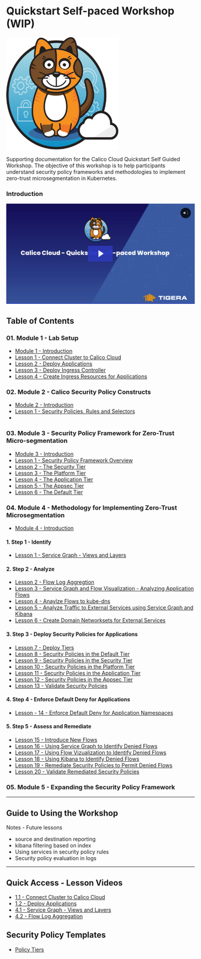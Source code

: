 # Quickstart Self-paced Workshop (WIP)

<img src="/modules/images/Calico_Cloud_logo_badge.svg" width="300" height="300">

Supporting documentation for the Calico Cloud Quickstart Self Guided Workshop. The objective of this workshop is to help participants understand security policy frameworks and methodologies to implement zero-trust microsegmentation in Kubernetes. 

### **Introduction**

[![intro](/modules/images/intro.png)](https://tigera.wistia.com/medias/qwgycmgsfe)

## Table of Contents

### **01. Module 1  - Lab Setup**

   - [Module 1 - Introduction](https://github.com/tigera-cs/quickstart-self-service/blob/main/modules/module-1-introduction.md)
   - [Lesson 1 - Connect Cluster to Calico Cloud](https://github.com/tigera-cs/quickstart-self-service/blob/main/modules/connect-cluster-to-calico-cloud.md)
   - [Lesson 2 - Deploy Applications](https://github.com/tigera-cs/quickstart-self-service/blob/main/modules/deploy-applications.md)
   - [Lesson 3 - Deploy Ingress Controller](https://github.com/tigera-cs/quickstart-self-service/blob/main/modules/deploy-ingress-controller.md)
   - [Lesson 4 - Create Ingress Resources for Applications](https://github.com/tigera-cs/quickstart-self-service/blob/main/modules/create-ingress-resources.md)
     
### **02. Module 2 - Calico Security Policy Constructs**

   - [Module 2 - Introduction](https://github.com/tigera-cs/quickstart-self-service/blob/main/modules/module-2-introduction.md)
   - [Lesson 1 - Security Policies, Rules and Selectors](https://github.com/tigera-cs/quickstart-self-service/blob/main/modules/policies-rules.md) 
   - 

### **03. Module 3 - Security Policy Framework for Zero-Trust Micro-segmentation**

   - [Module 3 - Introduction](https://github.com/tigera-cs/quickstart-self-service/blob/main/modules/module-3-introduction.md)
   - [Lesson 1 - Security Policy Framework Overview](https://github.com/tigera-cs/quickstart-self-service/blob/main/modules/security-policy-framework-overview.md)
   - [Lesson 2 - The Security Tier](https://github.com/tigera-cs/quickstart-self-service/blob/main/modules/security-tier.md)
   - [Lesson 3 - The Platform Tier](https://github.com/tigera-cs/quickstart-self-service/blob/main/modules/platform-tier.md)
   - [Lesson 4 - The Application Tier](https://github.com/tigera-cs/quickstart-self-service/blob/main/modules/application-tier.md)
   - [Lesson 5 - The Appsec Tier](https://github.com/tigera-cs/quickstart-self-service/blob/main/modules/appsec-tier.md)
   - [Lesson 6 - The Default Tier](https://github.com/tigera-cs/quickstart-self-service/blob/main/modules/default-tier.md)
     
### **04. Module 4 - Methodology for Implementing Zero-Trust Microsegmentation**

- [Module 4 - Introduction](https://github.com/tigera-cs/quickstart-self-service/blob/main/modules/module-4-introduction.md)

####   **1. Step 1 - Identify**
   
   - [Lesson 1 - Service Graph - Views and Layers](https://github.com/tigera-cs/quickstart-self-service/blob/main/modules/views-and-layers-sg.md)

####  **2. Step 2 - Analyze**
   - [Lesson 2 - Flow Log Aggregtion](https://github.com/tigera-cs/quickstart-self-service/blob/main/modules/log-aggregation.md)
   - [Lesson 3 - Service Graph and Flow Visualization - Analyzing Application Flows](https://github.com/tigera-cs/quickstart-self-service/blob/main/modules/analyze-service-graph.md)
   - [Lesson 4 - Anaylze Flows to kube-dns](https://github.com/tigera-cs/quickstart-self-service/blob/main/modules/analyze-kube-dns.md) 
   - [Lesson 5 - Analyze Traffic to External Services using Service Graph and Kibana](https://github.com/tigera-cs/quickstart-self-service/blob/main/modules/analyze-external-services.md)
   - [Lesson 6 - Create Domain Networksets for External Services](https://github.com/tigera-cs/quickstart-self-service/blob/main/modules/analyze-networksets-external-services.md)

####   **3. Step 3 - Deploy Security Policies for Applications**
   - [Lesson 7 - Deploy Tiers](https://github.com/tigera-cs/quickstart-self-service/blob/main/modules/deploy-tiers.md)
   - [Lesson 8 - Security Policies in the Default Tier](https://github.com/tigera-cs/quickstart-self-service/blob/main/modules/security-policies-default-tier.md)
   - [Lesson 9 - Security Policies in the Security Tier](https://github.com/tigera-cs/quickstart-self-service/blob/main/modules/security-policy-in-security-tier.md)
   - [Lesson 10 - Security Policies in the Platform Tier](https://github.com/tigera-cs/quickstart-self-service/blob/main/modules/security-policy-in-platform-tier.md)
   - [Lesson 11 - Security Policies in the Application Tier](https://github.com/tigera-cs/quickstart-self-service/blob/main/modules/security-policies-in-application-tier.md)
   - [Lesson 12 - Security Policies in the Appsec Tier](https://github.com/tigera-cs/quickstart-self-service/blob/main/modules/security-policies-in-appsec-tier.md)
   - [Lesson 13 - Validate Security Policies](https://github.com/tigera-cs/quickstart-self-service/blob/main/modules/validate-security-policies.md)

####  **4. Step 4 - Enforce Default Deny for Applications**
   - [Lesson - 14 - Enforce Default Deny for Application Namespaces](https://github.com/tigera-cs/quickstart-self-service/blob/main/modules/enforce-default-deny.md)


####  **5. Step 5 - Assess and Remediate**
   - [Lesson 15 - Introduce New Flows](https://github.com/tigera-cs/quickstart-self-service/blob/main/modules/new-flows.md)
   - [Lesson 16 - Using Service Graph to Identify Denied Flows](https://github.com/tigera-cs/quickstart-self-service/blob/main/modules/sg-denied-flow.md)
   - [Lesson 17 - Using Flow Vizualization to Identify Denied Flows](https://github.com/tigera-cs/quickstart-self-service/blob/main/modules/fv-denied-flows.md)
   - [Lesson 18 - Using Kibana to Identify Denied Flows](https://github.com/tigera-cs/quickstart-self-service/blob/main/modules/kibana-denied-flows.md)
   - [Lesson 19 - Remediate Security Policies to Permit Denied Flows](https://github.com/tigera-cs/quickstart-self-service/blob/main/modules/remediate-security-policies.md)
   - [Lesson 20 - Validate Remediated Security Policies](https://github.com/tigera-cs/quickstart-self-service/blob/main/modules/validate-remediate-security-policies.md)

### **05. Module 5 - Expanding the Security Policy Framework**

---
## Guide to Using the Workshop

Notes - Future lessons
- source and destination reporting
- kibana filtering based on index
- Using services in security policy rules 
- Security policy evaluation in logs

---
## Quick Access - Lesson Videos

- [1.1 - Connect Cluster to Calico Cloud](https://tigera.wistia.com/medias/zs6oc6j1uj)
- [1.2 - Deploy Applications]()
- [4.1 - Service Graph - Views and Layers]()
- [4.2 - Flow Log Aggregation]()


## Security Policy Templates

   - [Policy Tiers](https://github.com/tigera-cs/quickstart-self-service/blob/main/manifests/securitypolicies/tiers.yaml)

